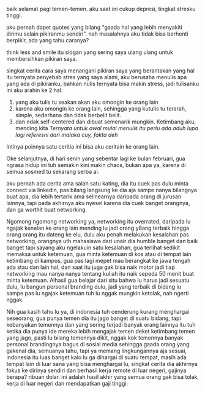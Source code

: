 baik selamat pagi temen-temen. aku saat ini cukup depresi, tingkat stresku tinggi.

aku pernah dapet quotes yang bilang "gaada hal yang lebih menyakiti dirimu selain pikiranmu sendiri". nah masalahnya aku tidak bisa berhenti berpikir, ada yang tahu caranya?

think less and smile itu slogan yang sering saya ulang ulang untuk membersihkan pikiran saya.

singkat cerita cara saya menangani pikiran saya yang berantakan yang hal itu ternyata penyebab stres yang saya alami, aku berusaha menulis apa yang ada di pikiranku, bahkan nulis ternyata bisa makin stress, jadi tulisanku ini aku arahin ke 2 hal:
1. yang aku tulis tu seakan akan aku omongin ke orang lain
2. karena aku omongin ke orang lain, sehingga yang kutulis tu terarah, simple, sederhana dan tidak berbelit belit.
3. dan ndak self-centered dan dibuat semenarik mungkin. Ketimbang aku, mending kita
_Ternyata untuk awal mulai menulis itu perlu ada aduh lupa lagi referesni dari malaka cuy, fakta deh_

Intinya poinnya satu ceritia ini bisa aku ceritain ke orang lain.

Oke selanjutnya, di hari senin yang sebentar lagi ke bulan februari, gua ngrasa hidup ini tuh semakin kini makin chaos, bukan apa ya, karena di semua sosmed tu sekarang serba ai.

aku pernah ada cerita ama salah satu kating, dia itu cuek pas dulu minta connect via linkedin, pas bilang langsung ke dia aja sampe nanya bilangnya buat apa, dia lebih tertarik ama selinearnya daripada orang di jurusan lainnya, tapi pada akhirnya aku nyesel karena dia cuek banget orangnya, dan ga worthit buat networking. 

Ngomong ngomong networking ya, networking itu overrated, daripada lu ngajak kenalan ke orang lain mending lu jadi orang y8ang terbaik hingga orang orang itu dateng ke elu, dulu aku penah melakukan kesalahan pas networking, orangnya uth mahasiswa dari unair dia humble banget dan baik banget tapi sayang aku ngelakuin satu kesalahan, gua terlihat sedikit memaksa untuk ketemuan, gua minta ketemuan di kos atau di tempat lain ketimbang di kampus, gua pas lagi mepet mau berangkat ke jawa tengah ada stau dan lain hal, dan saat itu juga gak bisa naik motor jadi tiap networking mau nanya nanya tentang kuliah itu naik sepeda 50 menit buat minta ketemuan. Alhasil gua belajar dari situ bahwa lu harus jadi sesuatu dulu, lu bangun personal branding dulu, jadi yang terbaik di bidang lu sampe pas lu ngajak ketemuan tuh lu nggak mungkin ketolak, nah ngerti nggak. 


Nih gua kasih tahu lu ya, di indonesia tuh cenderung kurang menghargai seseorang, gua punya temen dia itu jago banget di suatu bidang, tapi kebanyakan temennya dan yang sering terjadi banyak orang lainnya itu tuh ketika dia punya ide mereka lebih mengajak temen deket ketimbang temen yang jago, pasti lu bilang temennya dikit, nggak kok temennya banyak personal brandingnya bagus di sosial media sehingga gaada orang yang gakenal dia, semuanya tahu, tapi ya memang lingkungannya aja sesuai, indonesia itu luas banget kalo lu ga dihargai di suatu tempat, masih ada tempat lain di luar sana yang bisa menghargai lu, singkat cerita dia akhirnya fokus ke dirinya sendiri dan berhasil kerja remote di luar negeri, gajinya berapa? ribuan dolar. ini adalah hasil akhir yang semua orang gak bisa tolak, kerja di luar negeri dan mendapatkan gaji tinggi.  

 